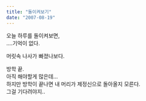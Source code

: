 ```yaml
---
title: "돌이켜보기"
date: "2007-08-19"
---
```


오늘 하루를 돌이켜보면,  
....기억이 없다.  
  
머릿속 나사가 빠졌나보다.  
  
방학 끝.  
아직 해야할게 많은데...  
하지만 방학이 끝나면 내 머리가 제정신으로 돌아올지 모른다.  
그걸 기다려야지..
